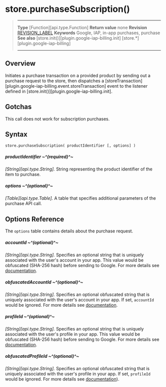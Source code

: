 
# store.purchaseSubscription()

> --------------------- ------------------------------------------------------------------------------------------
> __Type__              [Function][api.type.Function]
> __Return value__      none
> __Revision__          [REVISION_LABEL](REVISION_URL)
> __Keywords__          Google, IAP, in-app purchases, purchase
> __See also__          [store.init()][plugin.google-iap-billing.init]
>						[store.*][plugin.google-iap-billing]
> --------------------- ------------------------------------------------------------------------------------------


## Overview

Initiates a purchase transaction on a provided product by sending out a purchase request to the store, then dispatches a [storeTransaction][plugin.google-iap-billing.event.storeTransaction] event to the listener defined in [store.init()][plugin.google-iap-billing.init].


## Gotchas

This call does not work for subscription purchases.


## Syntax

	store.purchaseSubscription( productIdentifier [, options] )

##### productIdentifier ~^(required)^~
_[String][api.type.String]._ String representing the product identifier of the item to purchase.

##### options ~^(optional)^~
_[Table][api.type.Table]._ A table that specifies additional parameters of the purchase API call.

## Options Reference

The `options` table contains details about the purchase request.

##### accountId ~^(optional)^~
_[String][api.type.String]._ Specifies an optional string that is uniquely associated with the user's account in your app. This value would be obfuscated (SHA-256 hash) before sending to Google. For more details see [documentation](https://developer.android.com/reference/com/android/billingclient/api/BillingFlowParams.Builder#setObfuscatedAccountId%28java.lang.String%29).

##### obfuscatedAccountId ~^(optional)^~
_[String][api.type.String]._ Specifies an optional obfuscated string that is uniquely associated with the user's account in your app. If set, `accountId` would be ignored. For more details see [documentation](https://developer.android.com/reference/com/android/billingclient/api/BillingFlowParams.Builder#setObfuscatedAccountId%28java.lang.String%29).


##### profileId ~^(optional)^~
_[String][api.type.String]._ Specifies an optional string that is uniquely associated with the user's profile in your app. This value would be obfuscated (SHA-256 hash) before sending to Google. For more details see [documentation](https://developer.android.com/reference/com/android/billingclient/api/BillingFlowParams.Builder#setObfuscatedProfileId%28java.lang.String%29).

##### obfuscatedProfileId ~^(optional)^~
_[String][api.type.String]._ Specifies an optional obfuscated string that is uniquely associated with the user's profile in your app. If set, `profileId` would be ignored. For more details see [documentation](https://developer.android.com/reference/com/android/billingclient/api/BillingFlowParams.Builder#setObfuscatedProfileId%28java.lang.String%29)).
